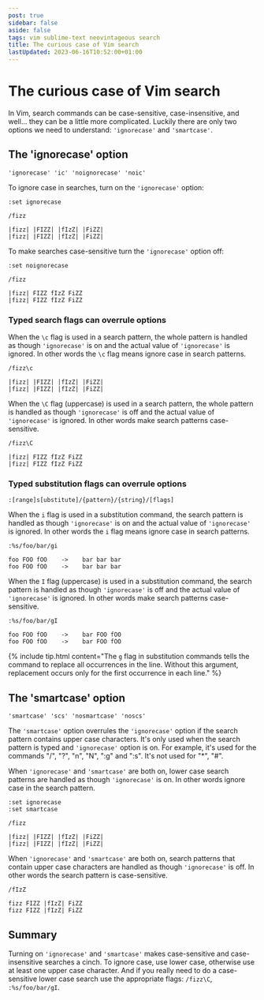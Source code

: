 ```yaml
---
post: true
sidebar: false
aside: false
tags: vim sublime-text neovintageous search
title: The curious case of Vim search
lastUpdated: 2023-06-16T10:52:00+01:00
---
```


# The curious case of Vim search

In Vim, search commands can be case-sensitive, case-insensitive, and well... they can be a little more complicated. Luckily there are only two options we need to understand: `'ignorecase'` and `'smartcase'`.

## The 'ignorecase' option


```vim
'ignorecase' 'ic' 'noignorecase' 'noic'
```

To ignore case in searches, turn on the `'ignorecase'` option:

```vim
:set ignorecase
```

```vim
/fizz
```

```
|fizz| |FIZZ| |fIzZ| |FiZZ|
|fizz| |FIZZ| |fIzZ| |FiZZ|
```

To make searches case-sensitive turn the `'ignorecase'` option off:

```vim
:set noignorecase
```

```vim
/fizz
```

```
|fizz| FIZZ fIzZ FiZZ
|fizz| FIZZ fIzZ FiZZ
```

### Typed search flags can overrule options

When the `\c` flag is used in a search pattern, the whole pattern is handled as though `'ignorecase'` is on and the actual value of `'ignorecase'` is ignored. In other words the `\c` flag means ignore case in search patterns.

```vim
/fizz\c
```

```
|fizz| |FIZZ| |fIzZ| |FiZZ|
|fizz| |FIZZ| |fIzZ| |FiZZ|
```

When the `\C` flag (uppercase) is used in a search pattern, the whole pattern is handled as though `'ignorecase'` is off and the actual value of `'ignorecase'` is ignored. In other words make search patterns case-sensitive.

```vim
/fizz\C
```

```
|fizz| FIZZ fIzZ FiZZ
|fizz| FIZZ fIzZ FiZZ
```

### Typed substitution flags can overrule options

```vim
:[range]s[ubstitute]/{pattern}/{string}/[flags]
```

When the `i` flag is used in a substitution command, the search pattern is handled as though `'ignorecase'` is on and the actual value of `'ignorecase'` is ignored. In other words the `i` flag means ignore case in search patterns.

```vim
:%s/foo/bar/gi
```

```
foo FOO fOO    ->    bar bar bar
foo FOO fOO    ->    bar bar bar
```

When the `I` flag (uppercase) is used in a substitution command, the search pattern is handled as though `'ignorecase'` is off and the actual value of `'ignorecase'` is ignored. In other words make search patterns case-sensitive.

```vim
:%s/foo/bar/gI
```

```
foo FOO fOO    ->    bar FOO fOO
foo FOO fOO    ->    bar FOO fOO
```

{% include tip.html content="The `g` flag in substitution commands tells the command to replace all occurrences in the line. Without this argument, replacement occurs only for the first occurrence in each line." %}

## The 'smartcase' option

```vim
'smartcase' 'scs' 'nosmartcase' 'noscs'
```

The `'smartcase'` option overrules the `'ignorecase'` option if the search pattern contains upper case characters. It's only used when the search pattern is typed and `'ignorecase'` option is on.  For example, it's used for the commands "/", "?", "n", "N", ":g" and ":s". It's not used for "\*", "#".

When `'ignorecase'` and `'smartcase'` are both on, lower case search patterns are handled as though `'ignorecase'` is on. In other words ignore case in the search pattern.

```vim
:set ignorecase
:set smartcase
```

```vim
/fizz
```

```
|fizz| |FIZZ| |fIzZ| |FiZZ|
|fizz| |FIZZ| |fIzZ| |FiZZ|
```

When `'ignorecase'` and `'smartcase'` are both on, search patterns that contain upper case characters are handled as though `'ignorecase'` is off. In other words the search pattern is case-sensitive.

```vim
/fIzZ
```

```
fizz FIZZ |fIzZ| FiZZ
fizz FIZZ |fIzZ| FiZZ
```

## Summary

Turning on `'ignorecase'` and `'smartcase'` makes case-sensitive and case-insensitive searches a cinch. To ignore case, use lower case, otherwise use at least one upper case character. And if you really need to do a case-sensitive lower case search use the appropriate flags: `/fizz\C`, `:%s/foo/bar/gI`.
